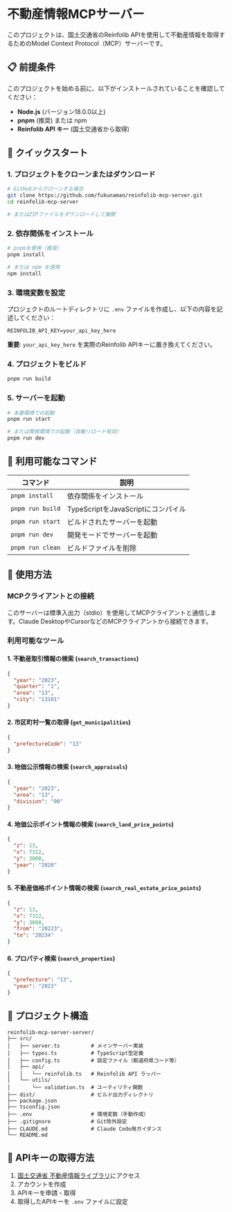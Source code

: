 # 不動産情報MCPサーバー

このプロジェクトは、国土交通省のReinfolib APIを使用して不動産情報を取得するためのModel Context Protocol（MCP）サーバーです。

## 📋 前提条件

このプロジェクトを始める前に、以下がインストールされていることを確認してください：

- **Node.js** (バージョン18.0.0以上)
- **pnpm** (推奨) または npm
- **Reinfolib API キー** (国土交通省から取得)

## 🚀 クイックスタート

### 1. プロジェクトをクローンまたはダウンロード

```bash
# GitHubからクローンする場合
git clone https://github.com/fukunaman/reinfolib-mcp-server.git
cd reinfolib-mcp-server

# またはZIPファイルをダウンロードして展開
```

### 2. 依存関係をインストール

```bash
# pnpmを使用（推奨）
pnpm install

# または npm を使用
npm install
```

### 3. 環境変数を設定

プロジェクトのルートディレクトリに `.env` ファイルを作成し、以下の内容を記述してください：

```env
REINFOLIB_API_KEY=your_api_key_here
```

**重要**: `your_api_key_here` を実際のReinfolib APIキーに置き換えてください。

### 4. プロジェクトをビルド

```bash
pnpm run build
```

### 5. サーバーを起動

```bash
# 本番環境での起動
pnpm run start

# または開発環境での起動（自動リロード有効）
pnpm run dev
```

## 🔧 利用可能なコマンド

| コマンド | 説明 |
|---------|------|
| `pnpm install` | 依存関係をインストール |
| `pnpm run build` | TypeScriptをJavaScriptにコンパイル |
| `pnpm run start` | ビルドされたサーバーを起動 |
| `pnpm run dev` | 開発モードでサーバーを起動 |
| `pnpm run clean` | ビルドファイルを削除 |

## 📖 使用方法

### MCPクライアントとの接続

このサーバーは標準入出力（stdio）を使用してMCPクライアントと通信します。Claude DesktopやCursorなどのMCPクライアントから接続できます。

### 利用可能なツール

#### 1. 不動産取引情報の検索 (`search_transactions`)

```json
{
  "year": "2023",
  "quarter": "1",
  "area": "13",
  "city": "13101"
}
```

#### 2. 市区町村一覧の取得 (`get_municipalities`)

```json
{
  "prefectureCode": "13"
}
```

#### 3. 地価公示情報の検索 (`search_appraisals`)

```json
{
  "year": "2023",
  "area": "13",
  "division": "00"
}
```

#### 4. 地価公示ポイント情報の検索 (`search_land_price_points`)

```json
{
  "z": 13,
  "x": 7312,
  "y": 3008,
  "year": "2020"
}
```

#### 5. 不動産価格ポイント情報の検索 (`search_real_estate_price_points`)

```json
{
  "z": 13,
  "x": 7312,
  "y": 3008,
  "from": "20223",
  "to": "20234"
}
```

#### 6. プロパティ検索 (`search_properties`)

```json
{
  "prefecture": "13",
  "year": "2023"
}
```

## 📁 プロジェクト構造

```
reinfolib-mcp-server-server/
├── src/
│   ├── server.ts          # メインサーバー実装
│   ├── types.ts           # TypeScript型定義
│   ├── config.ts          # 設定ファイル（都道府県コード等）
│   ├── api/
│   │   └── reinfolib.ts   # Reinfolib API ラッパー
│   └── utils/
│       └── validation.ts  # ユーティリティ関数
├── dist/                  # ビルド出力ディレクトリ
├── package.json
├── tsconfig.json
├── .env                   # 環境変数（手動作成）
├── .gitignore             # Git除外設定
├── CLAUDE.md              # Claude Code用ガイダンス
└── README.md
```

## 🔑 APIキーの取得方法

1. [国土交通省 不動産情報ライブラリ](https://www.reinfolib.mlit.go.jp/)にアクセス
2. アカウントを作成
3. APIキーを申請・取得
4. 取得したAPIキーを `.env` ファイルに設定
